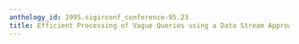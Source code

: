 ```yaml
---
anthology_id: 1995.sigirconf_conference-95.23
title: Efficient Processing of Vague Queries using a Data Stream Approach
---
```

